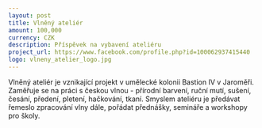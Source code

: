 ```yaml
---
layout: post
title: Vlněný ateliér
amount: 100,000
currency: CZK
description: Příspěvek na vybavení ateliéru
project_url: https://www.facebook.com/profile.php?id=100062937415440
logo: vlneny_atelier_logo.jpg
---
```


Vlněný ateliér je vznikající projekt v umělecké kolonii Bastion IV v Jaroměři. Zaměřuje se na práci s českou vlnou - přírodní barvení, ruční mutí, sušení, česání, předení, pletení, hačkování, tkaní. Smyslem ateliéru je předávat řemeslo zpracování vlny dále, pořádat přednášky, semináře a workshopy pro školy.
